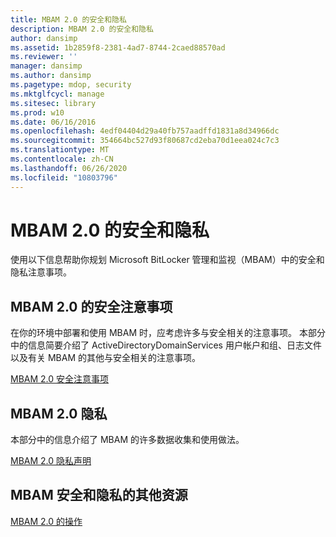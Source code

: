 ```yaml
---
title: MBAM 2.0 的安全和隐私
description: MBAM 2.0 的安全和隐私
author: dansimp
ms.assetid: 1b2859f8-2381-4ad7-8744-2caed88570ad
ms.reviewer: ''
manager: dansimp
ms.author: dansimp
ms.pagetype: mdop, security
ms.mktglfcycl: manage
ms.sitesec: library
ms.prod: w10
ms.date: 06/16/2016
ms.openlocfilehash: 4edf04404d29a40fb757aadffd1831a8d34966dc
ms.sourcegitcommit: 354664bc527d93f80687cd2eba70d1eea024c7c3
ms.translationtype: MT
ms.contentlocale: zh-CN
ms.lasthandoff: 06/26/2020
ms.locfileid: "10803796"
---
```

# MBAM 2.0 的安全和隐私


使用以下信息帮助你规划 Microsoft BitLocker 管理和监视（MBAM）中的安全和隐私注意事项。

## MBAM 2.0 的安全注意事项


在你的环境中部署和使用 MBAM 时，应考虑许多与安全相关的注意事项。 本部分中的信息简要介绍了 ActiveDirectoryDomainServices 用户帐户和组、日志文件以及有关 MBAM 的其他与安全相关的注意事项。

[MBAM 2.0 安全注意事项](mbam-20-security-considerations-mbam-2.md)

## MBAM 2.0 隐私


本部分中的信息介绍了 MBAM 的许多数据收集和使用做法。

[MBAM 2.0 隐私声明](mbam-20-privacy-statement-mbam-2.md)

## MBAM 安全和隐私的其他资源


[MBAM 2.0 的操作](operations-for-mbam-20-mbam-2.md)

 

 





